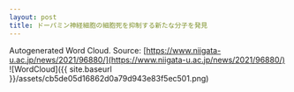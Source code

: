 ```yaml
---
layout: post
title: ドーパミン神経細胞の細胞死を抑制する新たな分子を発見
---
```

Autogenerated Word Cloud.
Source\: [https://www.niigata-u.ac.jp/news/2021/96880/](https://www.niigata-u.ac.jp/news/2021/96880/)
![WordCloud]({{ site.baseurl }}/assets/cb5de05d16862d0a79d943e83f5ec501.png)